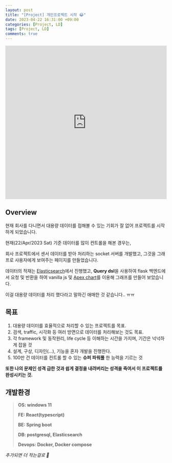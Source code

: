 ```yaml
---
layout: post
title: "[Project] 개인프로젝트 시작 😂"
date: 2023-04-22 16:31:00 +09:00
categories: [Project, LD]
tags: [Project, LD]
comments: true
---
```


<iframe src="https://giphy.com/embed/gLcUG7QiR0jpMzoNUu" width="100%" height="480" frameBorder="0" class="giphy-embed" allowFullScreen></iframe>

## Overview

현재 회사를 다니면서 대용량 데이터를 접해볼 수 있는 기회가 잘 없어 프로젝트를 시작하게 되었습니다.

현재(22/Apr/2023 Sat) 기준 데이터를 많이 컨트롤을 해본 경우는,

회사 프로젝트에서 센서 데이터를 받아 처리하는 socket 서버를 개발했고, 그것을 그래프로 사용자에게 보여주는 페이지를 만들었습니다.

데이터의 적재는 [Elasticsearch](https://www.elastic.co/guide/en/enterprise-search/current/start.html)에서 진행했고, **Query dsl**을 사용하여 flask 백엔드에서 요청 및 반환을 하여 vanilla js 및 [Apex chart](https://apexcharts.com/)를 이용해 그래프를 만들어 보았습니다. 

이걸 대용량 데이터를 처리 했다라고 말하긴 애매한 것 같습니다.. ㅠㅠ

## 목표

1. 대용량 데이터를 효율적으로 처리할 수 있는 프로젝트를 목표.
2. 검색, traffic, 시각화 등 여러 방면으로 데이터를 처리해보는 것도 목표.
3. 각 framework 및 동작원리, life cycle 등 이해하는 시간을 가지며, 기간은 넉넉하게 잡을 것
4. 설계, 구상, 디자인(...), 기능을 혼자 개발을 진행한다.
5. 100만 건 데이터를 컨트롤 할 수 있는 **슈퍼 파워풀** 한 능력을 기르는 것

**또한 나의 문제인 성격 급한 것과 쉽게 결정을 내려버리는 성격을 죽여서 이 프로젝트를 완성시키는 것.**

## 개발환경

> **OS: windows 11**
> 
> **FE: React(typescript)**
> 
> **BE: Spring boot**
> 
> **DB: postgresql, Elasticsearch**
> 
> **Devops: Docker, Docker compose**

_추가되면 더 적는걸로 🤔_
